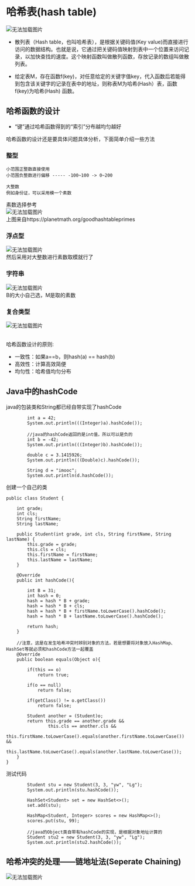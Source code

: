 # 哈希表(hash table)
![无法加载图片](https://github.com/Ywfy/Learning-Data-Structure/blob/master/hash%20table/Image/2.jpg)<br>

* 散列表（Hash table，也叫哈希表），是根据关键码值(Key value)而直接进行访问的数据结构。也就是说，它通过把关键码值映射到表中一个位置来访问记录，以加快查找的速度。这个映射函数叫做散列函数，存放记录的数组叫做散列表。

* 给定表M，存在函数f(key)，对任意给定的关键字值key，代入函数后若能得到包含该关键字的记录在表中的地址，则称表M为哈希(Hash）表，函数f(key)为哈希(Hash) 函数。<br>

## 哈希函数的设计
* “键”通过哈希函数得到的“索引”分布越均匀越好

哈希函数的设计还是要具体问题具体分析，下面简单介绍一些方法<br>
### 整型
```
小范围正整数直接使用
小范围负整数进行偏移 ----- -100~100 -> 0~200 

大整数
例如身份证，可以采用模一个素数
```
素数选择参考<br>
![无法加载图片](https://github.com/Ywfy/Learning-Data-Structure/blob/master/hash%20table/Image/4.png)<br>
上图来自https://planetmath.org/goodhashtableprimes<br>

### 浮点型
![无法加载图片](https://github.com/Ywfy/Learning-Data-Structure/blob/master/hash%20table/Image/5.png)<br>
然后采用对大整数进行素数取模就行了

### 字符串
![无法加载图片](https://github.com/Ywfy/Learning-Data-Structure/blob/master/hash%20table/Image/7.png)<br>
B的大小自己选，M是取的素数

### 复合类型
![无法加载图片](https://github.com/Ywfy/Learning-Data-Structure/blob/master/hash%20table/Image/9.png)<br><br>

哈希函数设计的原则:
* 一致性：如果a==b，则hash(a) == hash(b)
* 高效性：计算高效简便
* 均匀性：哈希值均匀分布

## Java中的hashCode
java的包装类和String都已经自带实现了hashCode
```
        int a = 42;
        System.out.println(((Integer)a).hashCode());

        //java的hashCode返回的是int值，所以可以是负的
        int b = -42;
        System.out.println(((Integer)b).hashCode());

        double c = 3.1415926;
        System.out.println(((Double)c).hashCode());

        String d = "imooc";
        System.out.println(d.hashCode());
```

创建一个自己的类
```
public class Student {

    int grade;
    int cls;
    String firstName;
    String lastName;

    public Student(int grade, int cls, String firstName, String lastName) {
        this.grade = grade;
        this.cls = cls;
        this.firstName = firstName;
        this.lastName = lastName;
    }

    @Override
    public int hashCode(){

        int B = 31;
        int hash = 0;
        hash = hash * B + grade;
        hash = hash * B + cls;
        hash = hash * B + firstName.toLowerCase().hashCode();
        hash = hash * B + lastName.toLowerCase().hashCode();

        return hash;
    }

    //注意，这是在发生哈希冲突时辨别对象的方法，若是想要将对象放入HashMap、HashSet等就必须和hashCode方法一起覆盖
    @Override
    public boolean equals(Object o){

        if(this == o)
            return true;

        if(o == null)
            return false;

        if(getClass() != o.getClass())
            return false;

        Student another = (Student)o;
        return this.grade == another.grade &&
                this.cls == another.cls &&
                this.firstName.toLowerCase().equals(another.firstName.toLowerCase()) &&
                this.lastName.toLowerCase().equals(another.lastName.toLowerCase());
    }
}
```

测试代码
```
        Student stu = new Student(3, 3, "yw", "Lg");
        System.out.println(stu.hashCode());

        HashSet<Student> set = new HashSet<>();
        set.add(stu);

        HashMap<Student, Integer> scores = new HashMap<>();
        scores.put(stu, 99);

        //java的Object类自带有hashCode的实现，是根据对象地址计算的
        Student stu2 = new Student(3, 3, "yw", "Lg");
        System.out.println(stu2.hashCode());
```

## 哈希冲突的处理——链地址法(Seperate Chaining)
![无法加载图片](https://github.com/Ywfy/Learning-Data-Structure/blob/master/hash%20table/Image/10.png)<br>
